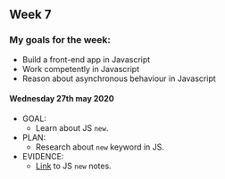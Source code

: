 ## Week 7

### My goals for the week:

* Build a front-end app in Javascript
* Work competently in Javascript
* Reason about asynchronous behaviour in Javascript

#### Wednesday 27th may 2020

* GOAL: 
   * Learn about JS `new`.
* PLAN:
   * Research about `new` keyword in JS.
* EVIDENCE:
   * [Link]() to JS `new` notes.
 